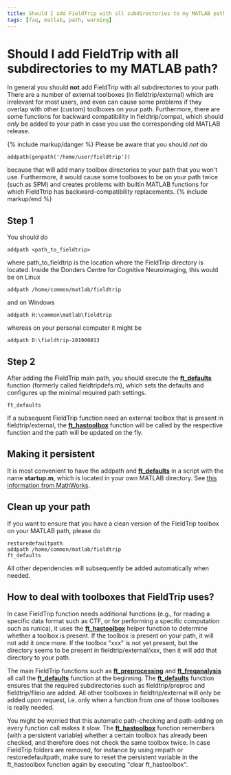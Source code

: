 ```yaml
---
title: Should I add FieldTrip with all subdirectories to my MATLAB path?
tags: [faq, matlab, path, warning]
---
```


# Should I add FieldTrip with all subdirectories to my MATLAB path?

In general you should **not** add FieldTrip with all subdirectories to your path. There are a number of external toolboxes (in fieldtrip/external) which are irrelevant for most users, and even can cause some problems if they overlap with other (custom) toolboxes on your path. Furthermore, there are some functions for backward compatibility in fieldtrip/compat, which should *only* be added to your path in case you use the corresponding old MATLAB release.

{% include markup/danger %}
Please be aware that you should *not* do

    addpath(genpath('/home/user/fieldtrip'))

because that will add many toolbox directories to your path that you won't use. Furthermore, it would cause some toolboxes to be on your path twice (such as SPM) and creates problems with builtin MATLAB functions for which FieldTtrip has backward-compatibility replacements.
{% include markup/end %}

## Step 1

You should do

    addpath <path_to_fieldtrip>

where path_to_fieldtrip is the location where the FieldTrip directory is located. Inside the Donders Centre for Cognitive Neuroimaging, this would be on Linux

    addpath /home/common/matlab/fieldtrip

and on Windows

    addpath H:\common\matlab\fieldtrip

whereas on your personal computer it might be

    addpath D:\fieldtrip-201900813

## Step 2

After adding the FieldTrip main path, you should execute the **[ft_defaults](/reference/ft_defaults)** function (formerly called fieldtripdefs.m), which sets the defaults and configures up the minimal required path settings.

    ft_defaults

If a subsequent FieldTrip function need an external toolbox that is present in fieldtrip/external, the **[ft_hastoolbox](//reference/utilities/ft_hastoolbox)** function will be called by the respective function and the path will be updated on the fly.

## Making it persistent

It is most convenient to have the addpath and **[ft_defaults](/reference/ft_defaults)** in a script with the name **startup.m**, which is located in your own MATLAB directory. See [this information from MathWorks](http://www.mathworks.com/access/helpdesk/help/techdoc/ref/startup.html).

## Clean up your path

If you want to ensure that you have a clean version of the FieldTrip toolbox on your MATLAB path, please do

    restoredefaultpath
    addpath /home/common/matlab/fieldtrip
    ft_defaults

All other dependencies will subsequently be added automatically when needed.

## How to deal with toolboxes that FieldTrip uses?

In case FieldTrip function needs additional functions (e.g., for reading a specific data format such as CTF, or for performing a specific computation such as runica), it uses the **[ft_hastoolbox](//reference/utilities/ft_hastoolbox)** helper function to determine whether a toolbox is present. If the toolbox is present on your path, it will not add it once more. If the toolbox "xxx" is not yet present, but the directory seems to be present in fieldtrip/external/xxx, then it will add that directory to your path.

The main FieldTrip functions such as **[ft_preprocessing](/reference/ft_preprocessing)** and **[ft_freqanalysis](/reference/ft_freqanalysis)** all call the **[ft_defaults](/reference/ft_defaults)** function at the beginning. The **[ft_defaults](/reference/ft_defaults)** function ensures that the required subdirectories such as fieldtrip/preproc and fieldtrip/fileio are added. All other toolboxes in fieldtrip/external will only be added upon request, i.e. only when a function from one of those toolboxes is really needed.

You might be worried that this automatic path-checking and path-adding on every function call makes it slow. The **[ft_hastoolbox](//reference/utilities/ft_hastoolbox)** function remembers (with a persistent variable) whether a certain toolbox has already been checked, and therefore does not check the same toolbox twice. In case FieldTrip folders are removed, for instance by using rmpath or restoredefaultpath, make sure to reset the persistent variable in the ft_hastoolbox function again by executing "clear ft_hastoolbox".
